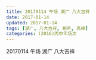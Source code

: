 ```yaml
---
title: 20170114 午场 湖广 八大吉祥
date: 2017-01-14
updated: 2017-01-14
tags: [湖广, 八大吉祥, 相声, 高峰] 
categories: (2016)丙申年场次 
---
```

20170114 午场 湖广 八大吉祥

